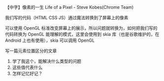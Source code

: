 【中字】像素的一生 Life of a Pixel - Steve Kobes(Chrome Team)

我们写的代码（HTML CSS JS）通过魔法转换到了屏幕上的像素

可以使用 OpenGL 标准改变屏幕上的展示，所以问题就转换为，如何把我们写的代码转换为 OpenGL 能理解的模式，这里会使用到 skia 库（也是谷歌维护的，在 Android 上也有使用），skia 可以调用 OpenGL

写一篇元素位置区分的文章

1. 学了我这个，能解决什么类型的问题
2. 这些值代表什么
3. 怎样记忆好记？
